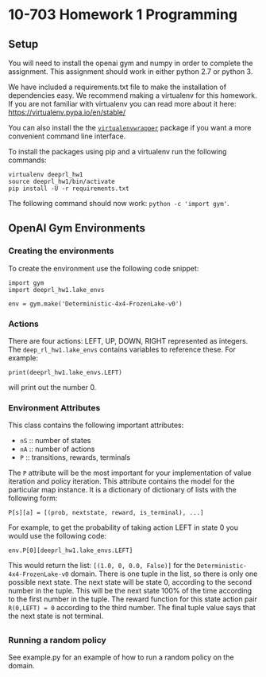 # 10-703 Homework 1 Programming

## Setup

You will need to install the openai gym and numpy in order to complete
the assignment. This assignment should work in either python 2.7 or
python 3.

We have included a requirements.txt file to make the installation of
dependencies easy. We recommend making a virtualenv for this
homework. If you are not familiar with virtualenv you can read more
about it here: https://virtualenv.pypa.io/en/stable/

You can also install the
the [`virtualenvwrapper`](https://virtualenv.pypa.io/en/stable/)
package if you want a more convenient command line interface.

To install the packages using pip and a virtualenv run the following
commands:

```
virtualenv deeprl_hw1
source deeprl_hw1/bin/activate
pip install -U -r requirements.txt
```

The following command should now work: `python -c 'import gym'`.


## OpenAI Gym Environments
### Creating the environments

To create the environment use the following code snippet:

```
import gym
import deeprl_hw1.lake_envs

env = gym.make('Deterministic-4x4-FrozenLake-v0')
```

### Actions

There are four actions: LEFT, UP, DOWN, RIGHT represented as
integers. The `deep_rl_hw1.lake_envs` contains variables to reference
these. For example:

```
print(deeprl_hw1.lake_envs.LEFT)
```

will print out the number 0.

### Environment Attributes

This class contains the following important attributes:

- `nS` :: number of states
- `nA` :: number of actions
- `P` :: transitions, rewards, terminals

The `P` attribute will be the most important for your implementation
of value iteration and policy iteration. This attribute contains the
model for the particular map instance. It is a dictionary of
dictionary of lists with the following form:

```
P[s][a] = [(prob, nextstate, reward, is_terminal), ...]
```

For example, to get the probability of taking action LEFT in state 0
you would use the following code:

```
env.P[0][deeprl_hw1.lake_envs.LEFT]
```

This would return the list: `[(1.0, 0, 0.0, False)]` for the
`Deterministic-4x4-FrozenLake-v0` domain. There is one tuple in the
list, so there is only one possible next state. The next state will be
state 0, according to the second number in the tuple. This will be the
next state 100\% of the time according to the first number in the
tuple. The reward function for this state action pair `R(0,LEFT) = 0`
according to the third number. The final tuple value says that the
next state is not terminal.

##
### Running a random policy

See example.py for an example of how to run a random policy on the domain.
